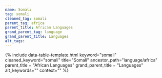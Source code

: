 ```yaml
---
name: Somali
tag: somali
cleaned_tag: somali
parent_tag: africa
parent_title: African Languages
grand_parent_tag: language
grand_parent_title: Languages
alt_tags: 
---
```


{% include data-table-template.html 
  keyword="somali" 
  cleaned_keyword="somali" 
  title="Somali"
  ancestor_path="language/africa" 
  parent_title = "African Languages"
  grand_parent_title = "Languages"
  alt_keywords=""
  context=""
%}

